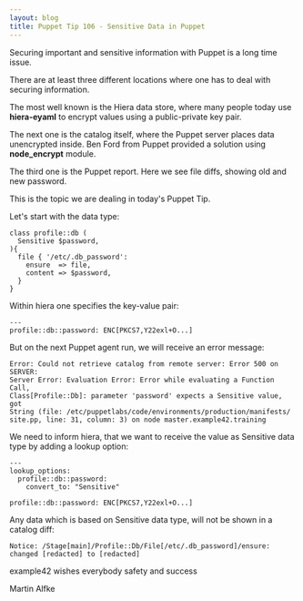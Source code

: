 ```yaml
---
layout: blog
title: Puppet Tip 106 - Sensitive Data in Puppet
---
```


Securing important and sensitive information with Puppet is a long time issue.

There are at least three different locations where one has to deal with securing information.

The most well known is the Hiera data store, where many people today use **hiera-eyaml** to encrypt values using a public-private key pair.

The next one is the catalog itself, where the Puppet server places data unencrypted inside. Ben Ford from Puppet provided a solution using **node_encrypt** module.

The third one is the Puppet report. Here we see file diffs, showing old and new password.

This is the topic we are dealing in today's Puppet Tip.

Let's start with the data type:

    class profile::db (
      Sensitive $password,
    ){
      file { '/etc/.db_password':
        ensure  => file,
        content => $password,
      }
    }

Within hiera one specifies the key-value pair:

    ---
    profile::db::password: ENC[PKCS7,Y22exl+O...]

But on the next Puppet agent run, we will receive an error message:

    Error: Could not retrieve catalog from remote server: Error 500 on SERVER: 
    Server Error: Evaluation Error: Error while evaluating a Function Call, 
    Class[Profile::Db]: parameter 'password' expects a Sensitive value, got 
    String (file: /etc/puppetlabs/code/environments/production/manifests/
    site.pp, line: 31, column: 3) on node master.example42.training

We need to inform hiera, that we want to receive the value as Sensitive data type by adding a lookup option:

    ---
    lookup_options:
      profile::db::password:
        convert_to: "Sensitive"
        
    profile::db::password: ENC[PKCS7,Y22exl+O...]

Any data which is based on Sensitive data type, will not be shown in a catalog diff:

    Notice: /Stage[main]/Profile::Db/File[/etc/.db_password]/ensure: changed [redacted] to [redacted]


example42 wishes everybody safety and success

Martin Alfke
